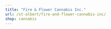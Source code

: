 ```yaml
---
title: "Fire & Flower Cannabis Inc."
url: /st-albert/fire-and-flower-cannabis-inc/
shop: cannabis
---
```

